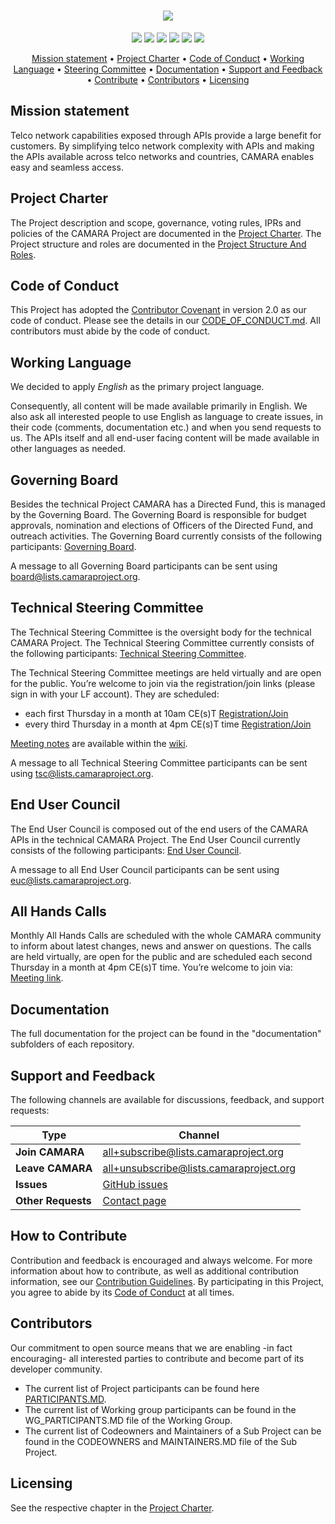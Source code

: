 <h1 align="center">
  <img src="/documentation/images/CAMARA_logo_black.png">
  <!---
  CAMARA - The Telco Global API Alliance
  -->
</h1>

<p align="center">
<a href="https://github.com/camaraproject/Governance/commits/" title="Last Commit"><img src="https://img.shields.io/github/last-commit/camaraproject/Governance?style=plastic"></a>
<a href="https://github.com/camaraproject/Governance/issues" title="Open Issues"><img src="https://img.shields.io/github/issues/camaraproject/Governance?style=plastic"></a>
<a href="https://github.com/camaraproject/Governance/pulls" title="Open Pull Requests"><img src="https://img.shields.io/github/issues-pr/camaraproject/Governance?style=plastic"></a>
<a href="https://github.com/camaraproject/Governance/graphs/contributors" title="Contributors"><img src="https://img.shields.io/github/contributors/camaraproject/Governance?style=plastic"></a>
<a href="https://github.com/camaraproject/Governance" title="Repo Size"><img src="https://img.shields.io/github/repo-size/camaraproject/Governance?style=plastic"></a>
<a href="https://github.com/camaraproject/Governance/blob/main/documentation/LICENSE.APACHE2.0" title="License"><img src="https://img.shields.io/badge/License-Apache%202.0-green.svg?style=plastic"></a>
</p>

<p align="center">
  <a href="#mission-statement">Mission statement</a> •
  <a href="#project-charter">Project Charter</a> •
  <a href="#code-of-conduct">Code of Conduct</a> •
  <a href="#working-language">Working Language</a> •
  <a href="#steering-committee">Steering Committee</a> •
  <a href="#documentation">Documentation</a> •
  <a href="#support-and-feedback">Support and Feedback</a> •
  <a href="#how-to-contribute">Contribute</a> •
  <a href="#contributors">Contributors</a> •
  <a href="#licensing">Licensing</a>
</p>

## Mission statement

Telco network capabilities exposed through APIs provide a large benefit for customers. By simplifying telco network complexity with APIs and making the APIs available across telco networks and countries, CAMARA enables easy and seamless access.

## Project Charter

The Project description and scope, governance, voting rules, IPRs and policies of the CAMARA Project are documented in the [Project Charter](./ProjectCharter.md).
The Project structure and roles are documented in the [Project Structure And Roles](./ProjectStructureAndRoles.md).

## Code of Conduct

This Project has adopted the [Contributor Covenant](https://www.contributor-covenant.org/) in version 2.0 as our code of conduct. Please see the details in our [CODE_OF_CONDUCT.md](CODE_OF_CONDUCT.md). All contributors must abide by the code of conduct.

## Working Language

We decided to apply _English_ as the primary project language.  

Consequently, all content will be made available primarily in English. We also ask all interested people to use English as language to create issues, in their code (comments, documentation etc.) and when you send requests to us. The APIs itself and all end-user facing content will be made available in other languages as needed.

## Governing Board
Besides the technical Project CAMARA has a Directed Fund, this is managed by the Governing Board. The Governing Board is responsible for budget approvals, nomination and elections of Officers of the Directed Fund, and outreach activities. The Governing Board currently consists of the following participants: [Governing Board](https://camaraproject.org/governing-board/).

A message to all Governing Board participants can be sent using <board@lists.camaraproject.org>.

## Technical Steering Committee
The Technical Steering Committee is the oversight body for the technical CAMARA Project. The Technical Steering Committee currently consists of the following participants: [Technical Steering Committee](https://camaraproject.org/steering-committee/).

The Technical Steering Committee meetings are held virtually and are open for the public. You’re welcome to join via the registration/join links (please sign in with your LF account). They are scheduled:
* each first Thursday in a month at 10am CE(s)T  [Registration/Join](https://zoom-lfx.platform.linuxfoundation.org/meeting/99444398287?password=6a122680-fba6-414f-b1f7-5e7ce5c59f21)
* every third Thursday in a month at 4pm CE(s)T time [Registration/Join](https://zoom-lfx.platform.linuxfoundation.org/meeting/96216871893?password=6cad9d50-57a0-4082-ba48-e4bba6b58b3b)

[Meeting notes](https://wiki.camaraproject.org/display/CAM/TSC+Meeting+Minutes) are available within the [wiki](https://wiki.camaraproject.org/).

A message to all Technical Steering Committee participants can be sent using <tsc@lists.camaraproject.org>.

## End User Council
The End User Council is composed out of the end users of the CAMARA APIs in the technical CAMARA Project. The End User Council currently consists of the following participants: [End User Council](https://camaraproject.org/end-user-council/).

A message to all End User Council participants can be sent using <euc@lists.camaraproject.org>.

## All Hands Calls

Monthly All Hands Calls are scheduled with the whole CAMARA community to inform about latest changes, news and answer on questions. The calls are held virtually, are open for the public and are scheduled each second Thursday in a month at 4pm CE(s)T time. You’re welcome to join via: [Meeting link](https://zoom-lfx.platform.linuxfoundation.org/meeting/93487157363?password=9a10a1e2-8279-43ee-a160-20da1b921180).

## Documentation

The full documentation for the project can be found in the "documentation" subfolders of each repository.

## Support and Feedback
The following channels are available for discussions, feedback, and support requests:

| Type                     | Channel                                                |
| ------------------------ | ------------------------------------------------------ |
| **Join CAMARA** | <all+subscribe@lists.camaraproject.org> |
| **Leave CAMARA** | <all+unsubscribe@lists.camaraproject.org> |
| **Issues**   | [GitHub issues](https://github.com/camaraproject/Governance/issues/new) |
| **Other Requests**    | [Contact page](https://camaraproject.org/contact/)   |

## How to Contribute

Contribution and feedback is encouraged and always welcome. For more information about how to contribute, as well as additional contribution information, see our [Contribution Guidelines](./CONTRIBUTING.md). By participating in this Project, you agree to abide by its [Code of Conduct](./CODE_OF_CONDUCT.md) at all times.

## Contributors

Our commitment to open source means that we are enabling -in fact encouraging- all interested parties to contribute and become part of its developer community.
* The current list of Project participants can be found here [PARTICIPANTS.MD](./PARTICIPANTS.MD).
* The current list of Working group participants can be found in the WG_PARTICIPANTS.MD file of the Working Group.
* The current list of Codeowners and Maintainers of a Sub Project can be found in the CODEOWNERS and MAINTAINERS.MD file of the Sub Project.

## Licensing

See the respective chapter in the [Project Charter](https://github.com/camaraproject/Governance/blob/main/ProjectCharter.md#intellectual-property-policy).

